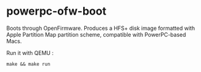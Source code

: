# powerpc-ofw-boot
Boots through OpenFirmware.
Produces a HFS+ disk image formatted with Apple Partition Map partition scheme, compatible with PowerPC-based Macs.

Run it with QEMU :

```make && make run```
